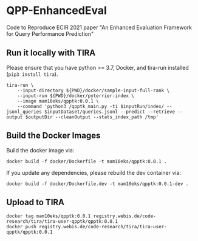 # QPP-EnhancedEval
Code to Reproduce ECIR 2021 paper "An Enhanced Evaluation Framework for Query Performance Prediction"


## Run it locally with TIRA

Please ensure that you have python >= 3.7, Docker, and tira-run installed (`pip3 install tira`).

```
tira-run \
	--input-directory ${PWD}/docker/sample-input-full-rank \
	--input-run ${PWD}/docker/pyterrier-index \
	--image mam10eks/qpptk:0.0.1 \
	--command 'python3 /qpptk_main.py -ti $inputRun/index/ --jsonl_queries $inputDataset/queries.jsonl --predict --retrieve --output $outputDir --cleanOutput --stats_index_path /tmp'
```

## Build the Docker Images

Build the docker image via:
```
docker build -f docker/Dockerfile -t mam10eks/qpptk:0.0.1 .
```

If you update any dependencies, please rebuild the dev container via:
```
docker build -f docker/Dockerfile.dev -t mam10eks/qpptk:0.0.1-dev .
```

## Upload to TIRA

```
docker tag mam10eks/qpptk:0.0.1 registry.webis.de/code-research/tira/tira-user-qpptk/qpptk:0.0.1
docker push registry.webis.de/code-research/tira/tira-user-qpptk/qpptk:0.0.1
```

